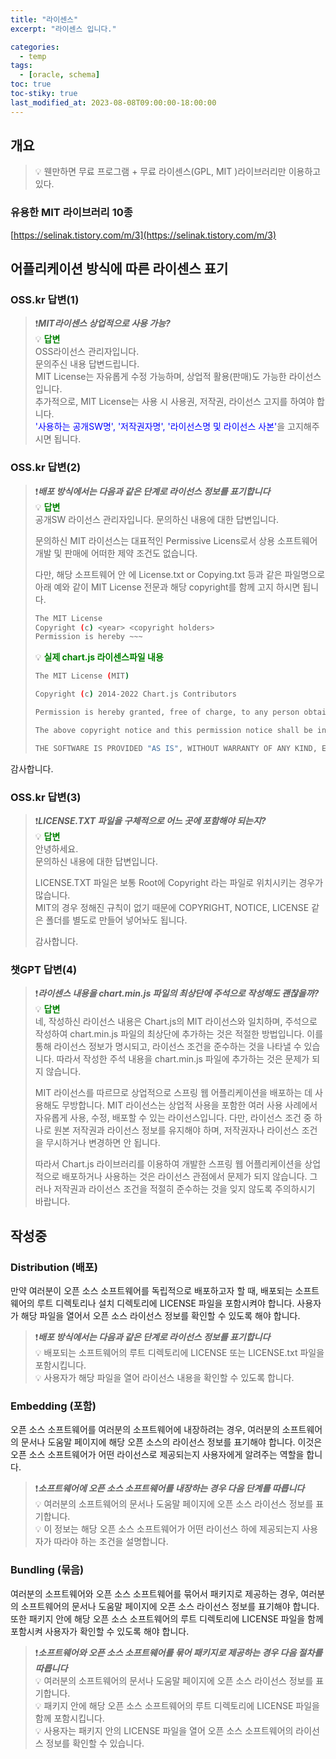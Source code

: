 ```yaml
---
title: "라이센스"
excerpt: "라이센스 입니다."

categories:
  - temp
tags:
  - [oracle, schema]
toc: true
toc-stiky: true
last_modified_at: 2023-08-08T09:00:00-18:00:00
---
```


## 개요
> 💡 웬만하면 무료 프로그램 + 무료 라이센스(GPL, MIT )라이브러리만 이용하고있다.  

### 유용한 MIT 라이브러리 10종
[https://selinak.tistory.com/m/3](https://selinak.tistory.com/m/3)


## 어플리케이션 방식에 따른 라이센스 표기
### OSS.kr 답변(1)
> ❗***MIT라이센스 상업적으로 사용 가능?***  
> 💡 <span style='color:green'><b>답변</b></span>  
> OSS라이선스 관리자입니다.  
> 문의주신 내용 답변드립니다.  
> MIT License는 자유롭게 수정 가능하며, 상업적 활용(판매)도 가능한 라이선스입니다.  
> 추가적으로, MIT License는 사용 시 사용권, 저작권, 라이선스 고지를 하여야 합니다.  
> <span style='color:blue'>'사용하는 공개SW명', '저작권자명', '라이선스명 및 라이선스 사본'</span>을 고지해주시면 됩니다.  

### OSS.kr 답변(2)
> ❗***배포 방식에서는 다음과 같은 단계로 라이선스 정보를 표기합니다***  
> 💡 <span style='color:green'><b>답변</b></span>  
> 공개SW 라이선스 관리자입니다. 문의하신 내용에 대한 답변입니다.  
>  
> 문의하신 MIT 라이선스는 대표적인 Permissive Licens로서 상용 소프트웨어 개발 및 판매에 어떠한 제약 조건도 없습니다.  
>  
> 다만, 해당 소프트웨어 안 에 License.txt or Copying.txt 등과 같은 파일명으로 아래 예와 같이 MIT License 전문과 해당 copyright를 함께 고지 하시면 됩니다.
>   
> ```bash
> The MIT License
> Copyright (c) <year> <copyright holders>
> Permission is hereby ~~~
> ```
>   
> 💡 <span style='color:green'><b>실제 chart.js 라이센스파일 내용</b></span>  
> ```bash
> The MIT License (MIT)
>
> Copyright (c) 2014-2022 Chart.js Contributors
> 
> Permission is hereby granted, free of charge, to any person obtaining a copy of this software and associated documentation files (the "Software"), to deal in the Software without restriction, including without limitation the rights to use, copy, modify, merge, publish, distribute, sublicense, and/or sell copies of the Software, and to permit persons to whom the > Software is furnished to do so, subject to the following conditions:
> 
> The above copyright notice and this permission notice shall be included in all copies or substantial portions of the Software.
> 
> THE SOFTWARE IS PROVIDED "AS IS", WITHOUT WARRANTY OF ANY KIND, EXPRESS OR IMPLIED, INCLUDING BUT NOT LIMITED TO THE WARRANTIES OF MERCHANTABILITY, FITNESS FOR A PARTICULAR PURPOSE > AND NONINFRINGEMENT. IN NO EVENT SHALL THE AUTHORS OR COPYRIGHT HOLDERS BE LIABLE FOR ANY CLAIM, DAMAGES OR OTHER LIABILITY, WHETHER IN AN ACTION OF CONTRACT, TORT OR OTHERWISE, ARISING FROM, OUT OF OR IN CONNECTION WITH THE SOFTWARE OR THE USE OR OTHER DEALINGS IN THE SOFTWARE.
> 
> ```
감사합니다.

### OSS.kr 답변(3)
> ❗***LICENSE.TXT 파일을 구체적으로 어느 곳에 포함해야 되는지?***  
> 💡 <span style='color:green'><b>답변</b></span>  
> 안녕하세요.  
> 문의하신 내용에 대한 답변입니다.  
>   
> LICENSE.TXT 파일은 보통 Root에 Copyright 라는 파일로 위치시키는 경우가 많습니다.  
> MIT의 경우 정해진 규칙이 없기 때문에 COPYRIGHT, NOTICE, LICENSE 같은 폴더를 별도로 만들어 넣어놔도 됩니다.  
>   
> 감사합니다.  

### 챗GPT 답변(4)
> ❗***라이센스 내용을 chart.min.js 파일의 최상단에 주석으로 작성해도 괜찮을까?***  
> 💡 <span style='color:green'><b>답변</b></span>  
> 네, 작성하신 라이선스 내용은 Chart.js의 MIT 라이선스와 일치하며, 주석으로 작성하여 chart.min.js 파일의 최상단에 추가하는 것은 적절한 방법입니다. 이를 통해 라이선스 정보가 명시되고, 라이선스 조건을 준수하는 것을 나타낼 수 있습니다. 따라서 작성한 주석 내용을 chart.min.js 파일에 추가하는 것은 문제가 되지 않습니다.    
>  
> MIT 라이선스를 따르므로 상업적으로 스프링 웹 어플리케이션을 배포하는 데 사용해도 무방합니다. MIT 라이선스는 상업적 사용을 포함한 여러 사용 사례에서 자유롭게 사용, 수정, 배포할 수 있는 라이선스입니다. 다만, 라이선스 조건 중 하나로 원본 저작권과 라이선스 정보를 유지해야 하며, 저작권자나 라이선스 조건을 무시하거나 변경하면 안 됩니다.
>  
> 따라서 Chart.js 라이브러리를 이용하여 개발한 스프링 웹 어플리케이션을 상업적으로 배포하거나 사용하는 것은 라이선스 관점에서 문제가 되지 않습니다. 그러나 저작권과 라이선스 조건을 적절히 준수하는 것을 잊지 않도록 주의하시기 바랍니다.






## 작성중
### Distribution (배포)
만약 여러분이 오픈 소스 소프트웨어를 독립적으로 배포하고자 할 때, 배포되는 소프트웨어의 루트 디렉토리나 설치 디렉토리에 LICENSE 파일을 포함시켜야 합니다. 사용자가 해당 파일을 열어서 오픈 소스 라이선스 정보를 확인할 수 있도록 해야 합니다.

> ❗***배포 방식에서는 다음과 같은 단계로 라이선스 정보를 표기합니다***  
> 💡 배포되는 소프트웨어의 루트 디렉토리에 LICENSE 또는 LICENSE.txt 파일을 포함시킵니다.  
> 💡 사용자가 해당 파일을 열어 라이선스 내용을 확인할 수 있도록 합니다.  


### Embedding (포함)
오픈 소스 소프트웨어를 여러분의 소프트웨어에 내장하려는 경우, 여러분의 소프트웨어의 문서나 도움말 페이지에 해당 오픈 소스의 라이선스 정보를 표기해야 합니다. 이것은 오픈 소스 소프트웨어가 어떤 라이선스로 제공되는지 사용자에게 알려주는 역할을 합니다.

> ❗***소프트웨어에 오픈 소스 소프트웨어를 내장하는 경우 다음 단계를 따릅니다***  
> 💡 여러분의 소프트웨어의 문서나 도움말 페이지에 오픈 소스 라이선스 정보를 표기합니다.  
> 💡 이 정보는 해당 오픈 소스 소프트웨어가 어떤 라이선스 하에 제공되는지 사용자가 따라야 하는 조건을 설명합니다.  


### Bundling (묶음)
여러분의 소프트웨어와 오픈 소스 소프트웨어를 묶어서 패키지로 제공하는 경우, 여러분의 소프트웨어의 문서나 도움말 페이지에 오픈 소스 라이선스 정보를 표기해야 합니다. 또한 패키지 안에 해당 오픈 소스 소프트웨어의 루트 디렉토리에 LICENSE 파일을 함께 포함시켜 사용자가 확인할 수 있도록 해야 합니다.

> ❗***소프트웨어와 오픈 소스 소프트웨어를 묶어 패키지로 제공하는 경우 다음 절차를 따릅니다***  
> 💡 여러분의 소프트웨어의 문서나 도움말 페이지에 오픈 소스 라이선스 정보를 표기합니다.  
> 💡 패키지 안에 해당 오픈 소스 소프트웨어의 루트 디렉토리에 LICENSE 파일을 함께 포함시킵니다.  
> 💡 사용자는 패키지 안의 LICENSE 파일을 열어 오픈 소스 소프트웨어의 라이선스 정보를 확인할 수 있습니다.  

